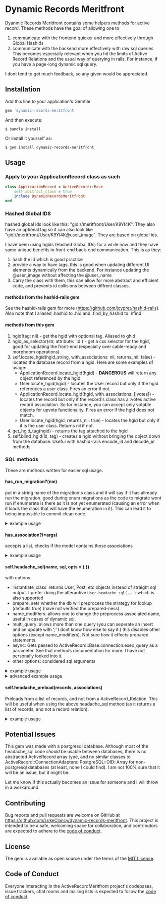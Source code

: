 # Dynamic Records Meritfront

Dyanmic Records Meritfront contains some helpers methods for active record. These methods have the goal of allowing one to
1. communicate with the frontend quicker and more effectively through Global HashIds
2. communicate with the backend more effectively with raw sql queries. This becomes especially relevant when you hit the limits of Active Record Relations and the usual way of querying in rails. For instance, if you have a page-long dynamic sql query.

I dont tend to get much feedback, so any given would be appreciated.

## Installation

Add this line to your application's Gemfile:

```ruby
gem 'dynamic-records-meritfront'
```

And then execute:

    $ bundle install

Or install it yourself as:

    $ gem install dynamic-records-meritfront

## Usage

### Apply to your ApplicationRecord class as such

```ruby
class ApplicationRecord < ActiveRecord::Base
	self.abstract_class = true
	include DynamicRecordsMeritfront
end
```

### Hashed Global IDS

hashed global ids look like this: "gid://meritfront/User/K9YI4K". They also have an optional tag so it can also look like "gid://meritfront/User/K9YI4K@user_image". They are based on global ids.

I have been using hgids (Hashed Global IDs) for a while now and they have some unique benefits in front-end back-end communication. This is as they:
1. hash the id which is good practice
2. provide a way to have tags, this is good when updating different UI elements dynamically from the backend. For instance updating the @user_image without affecting the @user_name
3. Carry the class with them, this can allow for more abstract and efficient code, and prevents id collisions between diffrent classes.

#### methods from the hashid-rails gem

See the hashid-rails gem for more (https://github.com/jcypret/hashid-rails). Also note that I aliased .hashid to .hid and .find_by_hashid to .hfind

#### methods from this gem

1. hgid(tag: nil) - get the hgid with optional tag. Aliased to ghid
2. hgid_as_selector(str, attribute: 'id') - get a css selector for the hgid, good for updating the front-end (especially over cable-ready and morphdom operations)
3. self.locate_hgid(hgid_string, with_associations: nil, returns_nil: false) - locates the database record from a hgid. Here are some examples of usage:
    - ApplicationRecord.locate_hgid(hgid) - <b>DANGEROUS</b> will return any object referenced by the hgid.
    - User.locate_hgid(hgid) - locates the User record but only if the hgid references a user class. Fires an error if not.
    - ApplicationRecord.locate_hgid(hgid, with_associations: [:votes]) - locates the record but only if the  record's class has a :votes active record association. So for instance, you can accept only votable objects for upvote functionality. Fires an error if the hgid does not match.
    - User.locate_hgid(hgid, returns_nil: true) - locates the hgid but only if it is the user class. Returns nil if not.
4. get_hgid_tag(hgid) - returns the tag attached to the hgid
5. self.blind_hgid(id, tag) - creates a hgid without bringing the object down from the database. Useful with hashid-rails encode_id and decode_id methods

### SQL methods

These are methods written for easier sql usage.

#### has_run_migration?(nm)

put in a string name of the migration's class and it will say if it has allready run the migration.
good during enum migrations as the code to migrate wont run if enumerate is there 
as it is not yet enumerated (causing an error when it loads the class that will have the
enumeration in it). This can lead it to being impossible to commit clean code.

<details><summary>example usage</summary>
only load relationa if it exists in the database

```ruby
if ApplicationRecord.has_run_migration?('UserImageRelationsTwo')
    class UserImageRelation < ApplicationRecord
        belongs_to :imageable, polymorphic: true
        belongs_to :image
    end
else
    class UserImageRelation; end
end

```
</details>

#### has_association?(*args)

accepts a list, checks if the model contains those associations

<details><summary>example usage</summary>
Check if object is a votable class

```ruby
obj = Comment.first
obj.has_association?(:votes) #true
obj = User.first
obj.has_association?(:votes) #false
```
</details>

#### self.headache_sql(name, sql, opts = { })
with options: 
- instantiate_class: returns User, Post, etc objects instead of straight sql output.
    I prefer doing the alterantive
        ```User.headache_sql(...)```
        which is also supported
- prepare: sets whether the db will preprocess the strategy for lookup (defaults true) (have not verified the prepared-ness)
- name_modifiers: allows one to change the preprocess associated name, useful in cases of dynamic sql.
- multi_query: allows more than one query (you can seperate an insert and an update with ';' I dont know how else to say it.)
    this disables other options (except name_modifiers). Not sure how it effects prepared statements.
- async: Gets passed to ActiveRecord::Base.connection.exec_query as a parameter. See that methods documentation for more. I have not personally looked into it.
- other options: considered sql arguments

<details>
<summary>example usage</summary>
Delete Friend Requests between two users after they have become friends.

```ruby
    ApplicationRecord.headache_sql("remove_friend_requests_before_creating_friend", %Q{
        DELETE FROM friend_requests
        WHERE (requestie_id = :uid and requester_id = :other_user_id) OR
            (requester_id = :uid and requestie_id = :other_user_id)
    }, uid: Current.user.id, other_user_id: other_user.id)
```
</details>

<details>
<summary>advanced example usage</summary>
Get all users who have made a friend request to a particular user with an optional limit.
This is an example of why this method is good for dynamic prepared statements.

```ruby
    return User.headache_sql('get_friend_requests', %Q{
        SELECT * FROM (
            SELECT other_user.id, ..., friend_requests.created_at
            FROM users
                INNER JOIN friend_requests ON users.id = friend_requests.requestie_id
                INNER JOIN users other_user ON friend_requests.requester_id = other_user.id
            WHERE users.id = :uid
        ) AS all_friend_requests
        ORDER BY all_friend_requests.created_at DESC
        #{"LIMIT :limit" if limit > 0}
    }, uid: u, limit: limit, name_modifiers: [
        limit > 0 ? 'limited' : nil
    ])
```
</details>

#### self.headache_preload(records, associations)
Preloads from a list of records, and not from a ActiveRecord_Relation. This will be useful when using the above headache_sql method (as it returns a list of records, and not a record relation).

<details>
<summary>example usage</summary>
Preload :votes on some comments. :votes is an active record has_many relation.

```ruby
    comments = Comment.headache_sql('get_comments', %Q{
        SELECT * FROM comments LIMIT 4
    })
    ApplicationRecord.headache_preload(comments, [:votes])
    puts comments[0].votes #this line should be preloaded and hence not call the database
```
</details>

## Potential Issues

This gem was made with a postgresql database. Although most of the headache_sql code <i>should</i> be usable between databases, there is no abstracted ActiveRecord array type, and no similar classes to ActiveRecord::ConnectionAdapters::PostgreSQL::OID::Array for non-postgresql databases (at least, none I could find). I am not 100% sure that it will be an issue, but it might be.

Let me know if this actually becomes an issue for someone and I will throw in a workaround.

## Contributing

Bug reports and pull requests are welcome on GitHub at https://github.com/LukeClancy/dynamic-records-meritfront. This project is intended to be a safe, welcoming space for collaboration, and contributors are expected to adhere to the [code of conduct](https://github.com/LukeClancy/dynamic-records-meritfront/blob/master/CODE_OF_CONDUCT.md).

## License

The gem is available as open source under the terms of the [MIT License](https://opensource.org/licenses/MIT).

## Code of Conduct

Everyone interacting in the ActiveRecordMeritfront project's codebases, issue trackers, chat rooms and mailing lists is expected to follow the [code of conduct](https://github.com/LukeClancy/dynamic-records-meritfront/blob/master/CODE_OF_CONDUCT.md).
